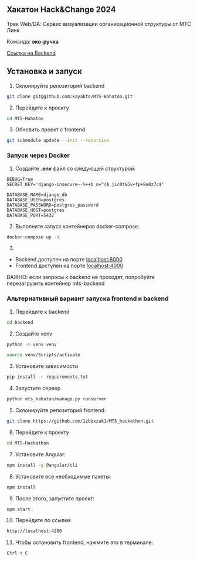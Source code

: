 ## Хакатон Hack&Change 2024

Трек Web/DA: Сервис визуализации организационной структуры от МТС Линк

Команда: **эко-ручка**

[Ссылка на Backend](https://github.com/kayakto/MTS-Hahaton.git)

## Установка и запуск
1. Склонируйте репозиторий backend
```bash
git clone git@github.com:kayakto/MTS-Hahaton.git
```

2. Перейдите к проекту
```bash
cd MTS-Hahaton
```

3. Обновить проект с frontend
```bash
git submodule update --init --recursive
```

### Запуск через Docker

1. Создайте **.env** файл со следующей структурой:
```
DEBUG=True
SECRET_KEY='django-insecure--%++b_n=^($_jic0t&5v+fp+8e0z7c$'

DATABASE_NAME=django_db
DATABASE_USER=postgres
DATABASE_PASSWORD=postgres_password
DATABASE_HOST=postgres
DATABASE_PORT=5432
```

2. Выполните запуск контейнеров docker-compose:
```bash
docker-compose up -d 
```

3. 
- Backend доступен на порте [localhost:8000](http://localhost:8000/)
- Frontend доступен на порте [localhost:4000](http://localhost:4000/)

ВАЖНО: если запросы к backend не проходят, попробуйте перезагрузить контейнер mts-backend

### Альтернативный вариант запуска frontend и backend

1. Перейдите к backend
```bash
cd backend
```

2. Создайте venv
```bash
python -m venv venv
```
```bash
source venv/Scripts/activate
``` 

3. Установите зависимости
```bash
pip install -r requirements.txt
```

4. Запустите сервер
```bash
python mts_hahaton/manage.py runserver
```

5. Склонируйте репозиторий frontend:
```bash
git clone https://github.com/1zbbxzak1/MTS_hackathon.git
```

6. Перейдите к проекту
```bash
cd MTS-Hackathon
```

7. Установите Angular: 
```bash
npm install -g @angular/cli
```

8. Установите все необходимые пакеты:
```bash
npm install
```

9. После этого, запустите проект: 
```bash
npm start
```

10. Перейдите по ссылке:
```bash
http://localhost:4200
```

11. Чтобы остановить frontend, нажмите это в терминале:
```bash
Ctrl + C
```
